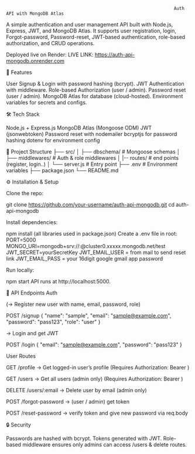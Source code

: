                                                                     Auth API with MongoDB Atlas

A simple authentication and user management API built with Node.js, Express, JWT, and MongoDB Atlas.
It supports user registration, login, Forgot-password, Password-reset, JWT-based authentication, role-based authorization, and CRUD operations.

Deployed live on Render:
          LIVE LINK:  https://auth-api-mongodb.onrender.com

🚀 Features

User Signup & Login with password hashing (bcrypt).
JWT Authentication with middleware.
Role-based Authorization (user / admin).
Password reset (user / admin).
MongoDB Atlas for database (cloud-hosted).
Environment variables for secrets and configs.


🛠️ Tech Stack

Node.js + Express.js
MongoDB Atlas (Mongoose ODM)
JWT (jsonwebtoken)
Password reset with nodemailer
bcryptjs for password hashing
dotenv for environment config

📂 Project Structure
├── src/
│   ├── dbschema/        # Mongoose schemas
│   ├── middlewares/   # Auth & role middlewares
│   |-- routes/        # end points (register, login..)
│   └── server.js         # Entry point
├── .env               # Environment variables
├── package.json
└── README.md

⚙️ Installation & Setup

Clone the repo:

git clone https://github.com/your-username/auth-api-mongodb.git
cd auth-api-mongodb

Install dependencies:

npm install (all libraries used in package.json)
Create a .env file in root:
PORT=5000
MONGO_URI=mongodb+srv://<username>:<password>@cluster0.xxxxx.mongodb.net/test
JWT_SECRET=yourSecretKey
JWT_EMAIL_USER = from mail to send reset link
JWT_EMAIL_PASS = your 16digit google gmail app password

Run locally:

npm start
API runs at http://localhost:5000.


🔑 API Endpoints
Auth

(→ Register new user with name, email, password, role)

POST /signup
{
  "name": "sample",
  "email": "sample@example.com",
  "password": "pass123",
  "role": "user"
}

→ Login and get JWT

POST /login 
{
  "email": "sample@example.com",
  "password": "pass123"
}

User Routes

GET /profile → Get logged-in user’s profile
(Requires Authorization: Bearer <token>)

GET /users → Get all users (admin only)
(Requires Authorization: Bearer <token>)

DELETE /users/:email → Delete user by email (admin only)

POST /forgot-password -> (user / admin)  get token 

POST /reset-password  -> verify token and give new password via req.body

🔒 Security

Passwords are hashed with bcrypt.
Tokens generated with JWT.
Role-based middleware ensures only admins can access /users & delete routes.
